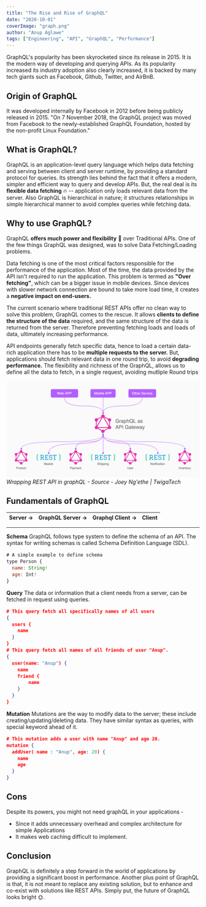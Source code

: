 ```yaml
---
title: "The Rise and Rise of GraphQL"
date: "2020-10-01"
coverImage: "graph.png"
author: "Anup Aglawe"
tags: ["Engineering", "API", "GraphQL", "Performance"]
---
```


GraphQL's popularity has been skyrocketed since its release in 2015. It is the modern way of developing and querying APIs. As its popularity increased its industry adoption also clearly increased, it is backed by many tech giants such as Facebook, Github, Twitter, and AirBnB.

## Origin of GraphQL

It was developed internally by Facebook in 2012 before being publicly released in 2015. "On 7 November 2018, the GraphQL project was moved from Facebook to the newly-established GraphQL Foundation, hosted by the non-profit Linux Foundation."

## What is GraphQL?

GraphQL is an application-level query language which helps data fetching and serving between client and server runtime, by providing a standard protocol for queries. Its strength lies behind the fact that it offers a modern, simpler and efficient way to query and develop APIs. But, the real deal is its **flexible data fetching** 🔥 -- application only loads relevant data from the server. Also GraphQL is hierarchical in nature; it structures relationships in simple hierarchical manner to avoid complex queries while fetching data.

## Why to use GraphQL?

GraphQL **offers much power and flexibility** 🦄 over Traditional APIs. One of the few things GraphQL was designed, was to solve Data Fetching/Loading problems.

Data fetching is one of the most critical factors responsible for the performance of the application. Most of the time, the data provided by the API isn't required to run the application. This problem is termed as **"Over fetching"**, which can be a bigger issue in mobile devices. Since devices with slower network connection are bound to take more load time, it creates a **negative impact on end-users.**

The current scenario where traditional REST APIs offer no clean way to solve this problem, GraphQL comes to the rescue. It allows **clients to define the structure of the data** required, and the same structure of the data is returned from the server. Therefore preventing fetching loads and loads of data, ultimately increasing performance.

API endpoints generally fetch specific data, hence to load a certain data-rich application there has to be **multiple requests to the server.** But, applications should fetch relevant data in one round trip, to avoid **degrading performance.** The flexibility and richness of the GraphQL, allows us to define all the data to fetch, in a single request, avoiding mutliple Round trips

![Wrapping a REST API in GraphQL](./wrapper.png)
_Wrapping REST API in graphQL - Source - Joey Ng'ethe | TwigaTech_

## Fundamentals of GraphQL

| Server -> | GraphQL Server -> | Graphql Client -> | Client |
| --------- | ----------------- | ----------------- | ------ |


---

**Schema**
GraphQL follows type system to define the schema of an API. The syntax for writing schemas is called Schema Definition Language (SDL).

```js
# A simple example to define schema
type Person {
  name: String!
  age: Int!
}
```

**Query**
The data or information that a client needs from a server, can be fetched in request using queries.

```json
# This query fetch all specifically names of all users
{
  users {
    name
  }
}
# This query fetch all names of all friends of user "Anup".
{
  user(name: "Anup") {
    name
    friend {
	    name
    }
  }
}
```

**Mutation**
Mutations are the way to modify data to the server; these include creating/updating/deleting data. They have similar syntax as queries, with special keyword ahead of it.

```json
# This mutation adds a user with name "Anup" and age 20.
mutation {
  addUser( name : "Anup", age: 20) {
    name
    age
  }
}
```

## Cons

Despite its powers, you might not need graphQL in your applications -

- Since it adds unnecessary overhead and complex architecture for simple Applications
- It makes web caching difficult to implement.

## Conclusion

GraphQL is definitely a step forward in the world of applications by providing a significant boost in performance. Another plus point of GraphQL is that, it is not meant to replace any existing solution, but to enhance and co-exist with solutions like REST APIs. Simply put, the future of GraphQL looks bright 🌞.
